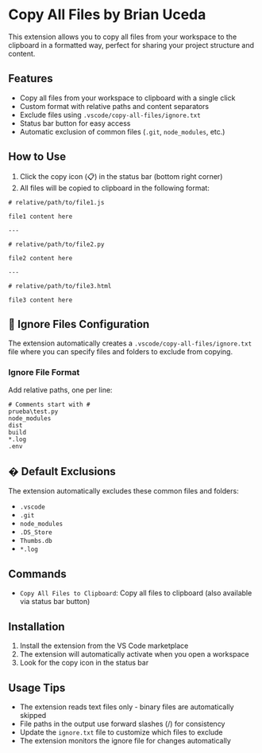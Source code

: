 # Copy All Files by Brian Uceda

This extension allows you to copy all files from your workspace to the clipboard in a formatted way, perfect for sharing your project structure and content.

## Features

- Copy all files from your workspace to clipboard with a single click
- Custom format with relative paths and content separators
- Exclude files using `.vscode/copy-all-files/ignore.txt`
- Status bar button for easy access
- Automatic exclusion of common files (`.git`, `node_modules`, etc.)

## How to Use

1. Click the copy icon (📋) in the status bar (bottom right corner)
2. All files will be copied to clipboard in the following format:

```
# relative/path/to/file1.js

file1 content here

---

# relative/path/to/file2.py

file2 content here

---

# relative/path/to/file3.html

file3 content here
```

## 📁 Ignore Files Configuration

The extension automatically creates a `.vscode/copy-all-files/ignore.txt` file where you can specify files and folders to exclude from copying.

### Ignore File Format

Add relative paths, one per line:

```
# Comments start with #
prueba\test.py
node_modules
dist
build
*.log
.env
```

## � Default Exclusions

The extension automatically excludes these common files and folders:
- `.vscode`
- `.git`
- `node_modules`
- `.DS_Store`
- `Thumbs.db`
- `*.log`

## Commands

- `Copy All Files to Clipboard`: Copy all files to clipboard (also available via status bar button)

## Installation

1. Install the extension from the VS Code marketplace
2. The extension will automatically activate when you open a workspace
3. Look for the copy icon in the status bar

## Usage Tips

- The extension reads text files only - binary files are automatically skipped
- File paths in the output use forward slashes (/) for consistency
- Update the `ignore.txt` file to customize which files to exclude
- The extension monitors the ignore file for changes automatically

